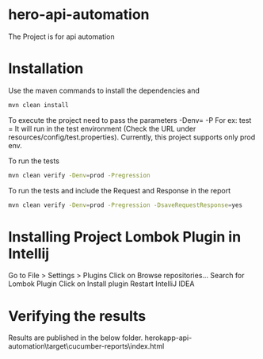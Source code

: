 # hero-api-automation

The Project is for api automation 

# Installation

Use the maven commands to install the dependencies and

```sh 
mvn clean install
```

To execute the project need to pass the parameters -Denv=<prod> -P<profilename>
For ex:
test = It will run in the test environment (Check the URL under resources/config/test.properties). Currently, this project supports only prod env.

To run the tests

```sh
mvn clean verify -Denv=prod -Pregression
```

To run the tests and include the Request and Response in the report

```sh
mvn clean verify -Denv=prod -Pregression -DsaveRequestResponse=yes
```

# Installing Project Lombok Plugin in Intellij

Go to File > Settings > Plugins
Click on Browse repositories...
Search for Lombok Plugin
Click on Install plugin
Restart IntelliJ IDEA


# Verifying the results

Results are published in the below folder.
herokapp-api-automation\target\cucumber-reports\index.html
